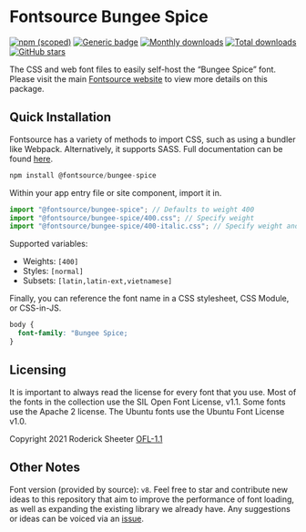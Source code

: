 # Fontsource Bungee Spice

[![npm (scoped)](https://img.shields.io/npm/v/@fontsource/bungee-spice?color=brightgreen)](https://www.npmjs.com/package/@fontsource/bungee-spice) [![Generic badge](https://img.shields.io/badge/fontsource-passing-brightgreen)](https://github.com/fontsource/fontsource) [![Monthly downloads](https://badgen.net/npm/dm/@fontsource/bungee-spice)](https://github.com/fontsource/fontsource) [![Total downloads](https://badgen.net/npm/dt/@fontsource/bungee-spice)](https://github.com/fontsource/fontsource) [![GitHub stars](https://img.shields.io/github/stars/fontsource/fontsource.svg?style=social&label=Star)](https://github.com/fontsource/fontsource/stargazers)

The CSS and web font files to easily self-host the “Bungee Spice” font. Please visit the main [Fontsource website](https://fontsource.org/fonts/bungee-spice) to view more details on this package.

## Quick Installation

Fontsource has a variety of methods to import CSS, such as using a bundler like Webpack. Alternatively, it supports SASS. Full documentation can be found [here](https://fontsource.org/docs/introduction).

```javascript
npm install @fontsource/bungee-spice
```

Within your app entry file or site component, import it in.

```javascript
import "@fontsource/bungee-spice"; // Defaults to weight 400
import "@fontsource/bungee-spice/400.css"; // Specify weight
import "@fontsource/bungee-spice/400-italic.css"; // Specify weight and style

```

Supported variables:
- Weights: `[400]`
- Styles: `[normal]`
- Subsets: `[latin,latin-ext,vietnamese]`

Finally, you can reference the font name in a CSS stylesheet, CSS Module, or CSS-in-JS.

```css
body {
  font-family: "Bungee Spice;
}
```

## Licensing
It is important to always read the license for every font that you use.
Most of the fonts in the collection use the SIL Open Font License, v1.1. Some fonts use the Apache 2 license. The Ubuntu fonts use the Ubuntu Font License v1.0.

Copyright 2021 Roderick Sheeter
[OFL-1.1](http://scripts.sil.org/OFL)

## Other Notes
Font version (provided by source): `v8`.
Feel free to star and contribute new ideas to this repository that aim to improve the performance of font loading, as well as expanding the existing library we already have. Any suggestions or ideas can be voiced via an [issue](https://github.com/fontsource/fontsource/issues).
